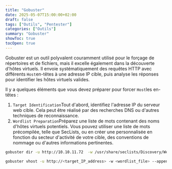 ```yaml
---
title: "Gobuster"
date: 2025-05-07T15:00:00+02:00
draft: false
tags: ["Outils", "Pentester"]
categories: ["Outils"]
summary: "Gobuster"
showToc: true
tocOpen: true
---
```

Gobuster est un outil polyvalent couramment utilisé pour le forçage de répertoires et de fichiers, mais il excelle également dans la découverte d'hôtes virtuels. Il envoie systématiquement des requêtes HTTP avec différents `Host`en-têtes à une adresse IP cible, puis analyse les réponses pour identifier les hôtes virtuels valides.

Il y a quelques éléments que vous devez préparer pour forcer `Host`les en-têtes :

1. `Target Identification`Tout d'abord, identifiez l'adresse IP du serveur web cible. Cela peut être réalisé par des recherches DNS ou d'autres techniques de reconnaissance.
2. `Wordlist Preparation`Préparez une liste de mots contenant des noms d'hôtes virtuels potentiels. Vous pouvez utiliser une liste de mots précompilée, telle que SecLists, ou en créer une personnalisée en fonction du secteur d'activité de votre cible, des conventions de nommage ou d'autres informations pertinentes.

```bash
gobuster dir -u http://10.10.11.72  -w /usr/share/seclists/Discovery/Web-Content/directory-list-2.3-medium.txt -t 100
```


```bash
gobuster vhost -u http://<target_IP_address> -w <wordlist_file> --append-domain
```